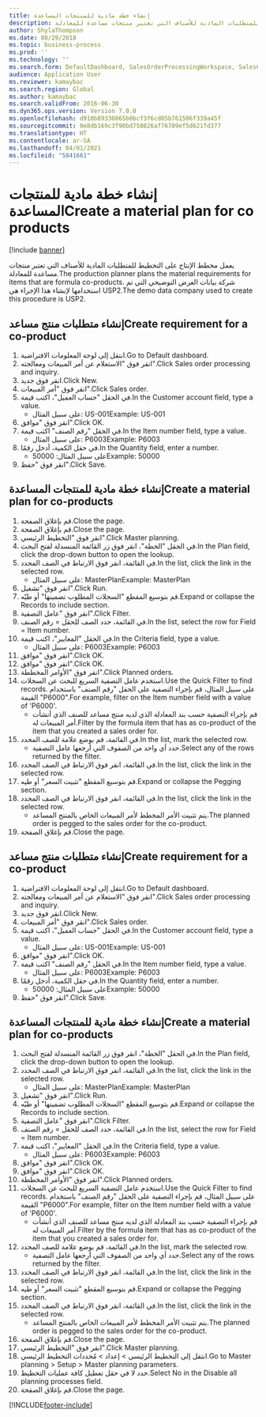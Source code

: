 ```yaml
---
title: إنشاء خطة مادية للمنتجات المساعدة
description: يعمل مخطط الإنتاج على التخطيط للمتطلبات المادية للأصناف التي تعتبر منتجات مساعدة للمعادلة.
author: ShylaThompson
ms.date: 08/29/2018
ms.topic: business-process
ms.prod: ''
ms.technology: ''
ms.search.form: DefaultDashboard, SalesOrderProcessingWorkspace, SalesCreateOrder, SalesTable, ReqCreatePlanWorkspace, ReqTransPlanCard, SysQueryForm, ReqTransPo
audience: Application User
ms.reviewer: kamaybac
ms.search.region: Global
ms.author: kamaybac
ms.search.validFrom: 2016-06-30
ms.dyn365.ops.version: Version 7.0.0
ms.openlocfilehash: d910b89330865b0bcf3f6cd05b761506f339a45f
ms.sourcegitcommit: 0e8db169c3f90bd750826af76709ef5d621fd377
ms.translationtype: HT
ms.contentlocale: ar-SA
ms.lasthandoff: 04/01/2021
ms.locfileid: "5841661"
---
```

# <a name="create-a-material-plan-for-co-products"></a><span data-ttu-id="0bd53-103">إنشاء خطة مادية للمنتجات المساعدة</span><span class="sxs-lookup"><span data-stu-id="0bd53-103">Create a material plan for co products</span></span>

[!include [banner](../../includes/banner.md)]

<span data-ttu-id="0bd53-104">يعمل مخطط الإنتاج على التخطيط للمتطلبات المادية للأصناف التي تعتبر منتجات مساعدة للمعادلة.</span><span class="sxs-lookup"><span data-stu-id="0bd53-104">The production planner plans the material requirements for items that are formula co-products.</span></span> <span data-ttu-id="0bd53-105">شركة بيانات العرض التوضيحي التي تم استخدامها لإنشاء هذا الإجراء هي USP2.</span><span class="sxs-lookup"><span data-stu-id="0bd53-105">The demo data company used to create this procedure is USP2.</span></span>


## <a name="create-requirement-for-a-co-product"></a><span data-ttu-id="0bd53-106">إنشاء متطلبات منتج مساعد</span><span class="sxs-lookup"><span data-stu-id="0bd53-106">Create requirement for a co-product</span></span>
1. <span data-ttu-id="0bd53-107">انتقل إلى لوحة المعلومات الافتراضية.</span><span class="sxs-lookup"><span data-stu-id="0bd53-107">Go to Default dashboard.</span></span>
2. <span data-ttu-id="0bd53-108">انقر فوق "الاستعلام عن أمر المبيعات ومعالجته‬".</span><span class="sxs-lookup"><span data-stu-id="0bd53-108">Click Sales order processing and inquiry.</span></span>
3. <span data-ttu-id="0bd53-109">انقر فوق جديد.</span><span class="sxs-lookup"><span data-stu-id="0bd53-109">Click New.</span></span>
4. <span data-ttu-id="0bd53-110">انقر فوق "أمر المبيعات".</span><span class="sxs-lookup"><span data-stu-id="0bd53-110">Click Sales order.</span></span>
5. <span data-ttu-id="0bd53-111">في الحقل "حساب العميل"، اكتب قيمة.</span><span class="sxs-lookup"><span data-stu-id="0bd53-111">In the Customer account field, type a value.</span></span>
    * <span data-ttu-id="0bd53-112">على سبيل المثال: US-001</span><span class="sxs-lookup"><span data-stu-id="0bd53-112">Example: US-001</span></span>  
6. <span data-ttu-id="0bd53-113">انقر فوق "موافق".</span><span class="sxs-lookup"><span data-stu-id="0bd53-113">Click OK.</span></span>
7. <span data-ttu-id="0bd53-114">في الحقل "رقم الصنف" اكتب قيمة.</span><span class="sxs-lookup"><span data-stu-id="0bd53-114">In the Item number field, type a value.</span></span>
    * <span data-ttu-id="0bd53-115">على سبيل المثال: P6003</span><span class="sxs-lookup"><span data-stu-id="0bd53-115">Example: P6003</span></span>  
8. <span data-ttu-id="0bd53-116">في حقل الكمية، أدخل رقمًا.</span><span class="sxs-lookup"><span data-stu-id="0bd53-116">In the Quantity field, enter a number.</span></span>
    * <span data-ttu-id="0bd53-117">على سبيل المثال: 50000</span><span class="sxs-lookup"><span data-stu-id="0bd53-117">Example: 50000</span></span>  
9. <span data-ttu-id="0bd53-118">انقر فوق "حفظ".</span><span class="sxs-lookup"><span data-stu-id="0bd53-118">Click Save.</span></span>

## <a name="create-a-material-plan-for-co-products"></a><span data-ttu-id="0bd53-119">إنشاء خطة مادية للمنتجات المساعدة</span><span class="sxs-lookup"><span data-stu-id="0bd53-119">Create a material plan for co-products</span></span>
1. <span data-ttu-id="0bd53-120">قم بإغلاق الصفحة.</span><span class="sxs-lookup"><span data-stu-id="0bd53-120">Close the page.</span></span>
2. <span data-ttu-id="0bd53-121">قم بإغلاق الصفحة.</span><span class="sxs-lookup"><span data-stu-id="0bd53-121">Close the page.</span></span>
3. <span data-ttu-id="0bd53-122">انقر فوق "التخطيط الرئيسي‬".</span><span class="sxs-lookup"><span data-stu-id="0bd53-122">Click Master planning.</span></span>
4. <span data-ttu-id="0bd53-123">في الحقل "الخطة"، انقر فوق زر القائمة المنسدلة لفتح البحث.</span><span class="sxs-lookup"><span data-stu-id="0bd53-123">In the Plan field, click the drop-down button to open the lookup.</span></span>
5. <span data-ttu-id="0bd53-124">في القائمة، انقر فوق الارتباط في الصف المحدد.</span><span class="sxs-lookup"><span data-stu-id="0bd53-124">In the list, click the link in the selected row.</span></span>
    * <span data-ttu-id="0bd53-125">على سبيل المثال: MasterPlan</span><span class="sxs-lookup"><span data-stu-id="0bd53-125">Example: MasterPlan</span></span>  
6. <span data-ttu-id="0bd53-126">انقر فوق "تشغيل".</span><span class="sxs-lookup"><span data-stu-id="0bd53-126">Click Run.</span></span>
7. <span data-ttu-id="0bd53-127">قم بتوسيع المقطع "السجلات المطلوب تضمينها‬‬" أو طيّه.</span><span class="sxs-lookup"><span data-stu-id="0bd53-127">Expand or collapse the Records to include section.</span></span>
8. <span data-ttu-id="0bd53-128">انقر فوق "عامل التصفية".</span><span class="sxs-lookup"><span data-stu-id="0bd53-128">Click Filter.</span></span>
9. <span data-ttu-id="0bd53-129">في القائمة، حدد الصف للحقل = رقم الصنف.</span><span class="sxs-lookup"><span data-stu-id="0bd53-129">In the list, select the row for Field = Item number.</span></span>
10. <span data-ttu-id="0bd53-130">في الحقل "المعايير"، اكتب قيمة.</span><span class="sxs-lookup"><span data-stu-id="0bd53-130">In the Criteria field, type a value.</span></span>
    * <span data-ttu-id="0bd53-131">على سبيل المثال: P6003</span><span class="sxs-lookup"><span data-stu-id="0bd53-131">Example: P6003</span></span>  
11. <span data-ttu-id="0bd53-132">انقر فوق "موافق".</span><span class="sxs-lookup"><span data-stu-id="0bd53-132">Click OK.</span></span>
12. <span data-ttu-id="0bd53-133">انقر فوق "موافق".</span><span class="sxs-lookup"><span data-stu-id="0bd53-133">Click OK.</span></span>
13. <span data-ttu-id="0bd53-134">انقر فوق "الأوامر المخططة".</span><span class="sxs-lookup"><span data-stu-id="0bd53-134">Click Planned orders.</span></span>
14. <span data-ttu-id="0bd53-135">استخدم عامل التصفية السريع للبحث عن السجلات.</span><span class="sxs-lookup"><span data-stu-id="0bd53-135">Use the Quick Filter to find records.</span></span> <span data-ttu-id="0bd53-136">على سبيل المثال، قم بإجراء التصفية على الحقل "رقم الصنف" باستخدام القيمة "P6000".</span><span class="sxs-lookup"><span data-stu-id="0bd53-136">For example, filter on the Item number field with a value of 'P6000'.</span></span>
    * <span data-ttu-id="0bd53-137">قم بإجراء التصفية حسب بند المعادلة الذي لديه منتج مساعد للصنف الذي أنشأت أمر المبيعات له.</span><span class="sxs-lookup"><span data-stu-id="0bd53-137">Filter by the formula item that has as co-product of the item that you created a sales order for.</span></span>  
15. <span data-ttu-id="0bd53-138">في القائمة، قم بوضع علامة للصف المحدد.</span><span class="sxs-lookup"><span data-stu-id="0bd53-138">In the list, mark the selected row.</span></span>
    * <span data-ttu-id="0bd53-139">حدد أي واحد من الصفوف التي أرجعها عامل التصفية.</span><span class="sxs-lookup"><span data-stu-id="0bd53-139">Select any of the rows returned by the filter.</span></span>  
16. <span data-ttu-id="0bd53-140">في القائمة، انقر فوق الارتباط في الصف المحدد.</span><span class="sxs-lookup"><span data-stu-id="0bd53-140">In the list, click the link in the selected row.</span></span>
17. <span data-ttu-id="0bd53-141">قم بتوسيع المقطع "تثبيت السعر" أو طيه.</span><span class="sxs-lookup"><span data-stu-id="0bd53-141">Expand or collapse the Pegging section.</span></span>
18. <span data-ttu-id="0bd53-142">في القائمة، انقر فوق الارتباط في الصف المحدد.</span><span class="sxs-lookup"><span data-stu-id="0bd53-142">In the list, click the link in the selected row.</span></span>
    * <span data-ttu-id="0bd53-143">يتم تثبيت الأمر المخطط لأمر المبيعات الخاص بالمنتج المساعد.</span><span class="sxs-lookup"><span data-stu-id="0bd53-143">The planned order is pegged to the sales order for the co-product.</span></span>  
19. <span data-ttu-id="0bd53-144">قم بإغلاق الصفحة.</span><span class="sxs-lookup"><span data-stu-id="0bd53-144">Close the page.</span></span>

## <a name="create-requirement-for-a-co-product"></a><span data-ttu-id="0bd53-145">إنشاء متطلبات منتج مساعد</span><span class="sxs-lookup"><span data-stu-id="0bd53-145">Create requirement for a co-product</span></span>
1. <span data-ttu-id="0bd53-146">انتقل إلى لوحة المعلومات الافتراضية.</span><span class="sxs-lookup"><span data-stu-id="0bd53-146">Go to Default dashboard.</span></span>
2. <span data-ttu-id="0bd53-147">انقر فوق "الاستعلام عن أمر المبيعات ومعالجته‬".</span><span class="sxs-lookup"><span data-stu-id="0bd53-147">Click Sales order processing and inquiry.</span></span>
3. <span data-ttu-id="0bd53-148">انقر فوق جديد.</span><span class="sxs-lookup"><span data-stu-id="0bd53-148">Click New.</span></span>
4. <span data-ttu-id="0bd53-149">انقر فوق "أمر المبيعات".</span><span class="sxs-lookup"><span data-stu-id="0bd53-149">Click Sales order.</span></span>
5. <span data-ttu-id="0bd53-150">في الحقل "حساب العميل"، اكتب قيمة.</span><span class="sxs-lookup"><span data-stu-id="0bd53-150">In the Customer account field, type a value.</span></span>
    * <span data-ttu-id="0bd53-151">على سبيل المثال: US-001</span><span class="sxs-lookup"><span data-stu-id="0bd53-151">Example: US-001</span></span>  
6. <span data-ttu-id="0bd53-152">انقر فوق "موافق".</span><span class="sxs-lookup"><span data-stu-id="0bd53-152">Click OK.</span></span>
7. <span data-ttu-id="0bd53-153">في الحقل "رقم الصنف" اكتب قيمة.</span><span class="sxs-lookup"><span data-stu-id="0bd53-153">In the Item number field, type a value.</span></span>
    * <span data-ttu-id="0bd53-154">على سبيل المثال: P6003</span><span class="sxs-lookup"><span data-stu-id="0bd53-154">Example: P6003</span></span>  
8. <span data-ttu-id="0bd53-155">في حقل الكمية، أدخل رقمًا.</span><span class="sxs-lookup"><span data-stu-id="0bd53-155">In the Quantity field, enter a number.</span></span>
    * <span data-ttu-id="0bd53-156">على سبيل المثال: 50000</span><span class="sxs-lookup"><span data-stu-id="0bd53-156">Example: 50000</span></span>  
9. <span data-ttu-id="0bd53-157">انقر فوق "حفظ".</span><span class="sxs-lookup"><span data-stu-id="0bd53-157">Click Save.</span></span>

## <a name="create-a-material-plan-for-co-products"></a><span data-ttu-id="0bd53-158">إنشاء خطة مادية للمنتجات المساعدة</span><span class="sxs-lookup"><span data-stu-id="0bd53-158">Create a material plan for co-products</span></span>
1. <span data-ttu-id="0bd53-159">في الحقل "الخطة"، انقر فوق زر القائمة المنسدلة لفتح البحث.</span><span class="sxs-lookup"><span data-stu-id="0bd53-159">In the Plan field, click the drop-down button to open the lookup.</span></span>
2. <span data-ttu-id="0bd53-160">في القائمة، انقر فوق الارتباط في الصف المحدد.</span><span class="sxs-lookup"><span data-stu-id="0bd53-160">In the list, click the link in the selected row.</span></span>
    * <span data-ttu-id="0bd53-161">على سبيل المثال: MasterPlan</span><span class="sxs-lookup"><span data-stu-id="0bd53-161">Example: MasterPlan</span></span>  
3. <span data-ttu-id="0bd53-162">انقر فوق "تشغيل".</span><span class="sxs-lookup"><span data-stu-id="0bd53-162">Click Run.</span></span>
4. <span data-ttu-id="0bd53-163">قم بتوسيع المقطع "السجلات المطلوب تضمينها‬‬" أو طيّه.</span><span class="sxs-lookup"><span data-stu-id="0bd53-163">Expand or collapse the Records to include section.</span></span>
5. <span data-ttu-id="0bd53-164">انقر فوق "عامل التصفية".</span><span class="sxs-lookup"><span data-stu-id="0bd53-164">Click Filter.</span></span>
6. <span data-ttu-id="0bd53-165">في القائمة، حدد الصف للحقل = رقم الصنف.</span><span class="sxs-lookup"><span data-stu-id="0bd53-165">In the list, select the row for Field = Item number.</span></span>
7. <span data-ttu-id="0bd53-166">في الحقل "المعايير"، اكتب قيمة.</span><span class="sxs-lookup"><span data-stu-id="0bd53-166">In the Criteria field, type a value.</span></span>
    * <span data-ttu-id="0bd53-167">على سبيل المثال: P6003</span><span class="sxs-lookup"><span data-stu-id="0bd53-167">Example: P6003</span></span>  
8. <span data-ttu-id="0bd53-168">انقر فوق "موافق".</span><span class="sxs-lookup"><span data-stu-id="0bd53-168">Click OK.</span></span>
9. <span data-ttu-id="0bd53-169">انقر فوق "موافق".</span><span class="sxs-lookup"><span data-stu-id="0bd53-169">Click OK.</span></span>
10. <span data-ttu-id="0bd53-170">انقر فوق "الأوامر المخططة".</span><span class="sxs-lookup"><span data-stu-id="0bd53-170">Click Planned orders.</span></span>
11. <span data-ttu-id="0bd53-171">استخدم عامل التصفية السريع للبحث عن السجلات.</span><span class="sxs-lookup"><span data-stu-id="0bd53-171">Use the Quick Filter to find records.</span></span> <span data-ttu-id="0bd53-172">على سبيل المثال، قم بإجراء التصفية على الحقل "رقم الصنف" باستخدام القيمة "P6000".</span><span class="sxs-lookup"><span data-stu-id="0bd53-172">For example, filter on the Item number field with a value of 'P6000'.</span></span>
    * <span data-ttu-id="0bd53-173">قم بإجراء التصفية حسب بند المعادلة الذي لديه منتج مساعد للصنف الذي أنشأت أمر المبيعات له.</span><span class="sxs-lookup"><span data-stu-id="0bd53-173">Filter by the formula item that has as co-product of the item that you created a sales order for.</span></span>  
12. <span data-ttu-id="0bd53-174">في القائمة، قم بوضع علامة للصف المحدد.</span><span class="sxs-lookup"><span data-stu-id="0bd53-174">In the list, mark the selected row.</span></span>
    * <span data-ttu-id="0bd53-175">حدد أي واحد من الصفوف التي أرجعها عامل التصفية.</span><span class="sxs-lookup"><span data-stu-id="0bd53-175">Select any of the rows returned by the filter.</span></span>  
13. <span data-ttu-id="0bd53-176">في القائمة، انقر فوق الارتباط في الصف المحدد.</span><span class="sxs-lookup"><span data-stu-id="0bd53-176">In the list, click the link in the selected row.</span></span>
14. <span data-ttu-id="0bd53-177">قم بتوسيع المقطع "تثبيت السعر" أو طيه.</span><span class="sxs-lookup"><span data-stu-id="0bd53-177">Expand or collapse the Pegging section.</span></span>
15. <span data-ttu-id="0bd53-178">في القائمة، انقر فوق الارتباط في الصف المحدد.</span><span class="sxs-lookup"><span data-stu-id="0bd53-178">In the list, click the link in the selected row.</span></span>
    * <span data-ttu-id="0bd53-179">يتم تثبيت الأمر المخطط لأمر المبيعات الخاص بالمنتج المساعد.</span><span class="sxs-lookup"><span data-stu-id="0bd53-179">The planned order is pegged to the sales order for the co-product.</span></span>  
16. <span data-ttu-id="0bd53-180">قم بإغلاق الصفحة.</span><span class="sxs-lookup"><span data-stu-id="0bd53-180">Close the page.</span></span>
17. <span data-ttu-id="0bd53-181">انقر فوق "التخطيط الرئيسي‬".</span><span class="sxs-lookup"><span data-stu-id="0bd53-181">Click Master planning.</span></span>
18. <span data-ttu-id="0bd53-182">انتقل إلى التخطيط الرئيسي > إعداد > مُحددات التخطيط الرئيسي.</span><span class="sxs-lookup"><span data-stu-id="0bd53-182">Go to Master planning > Setup > Master planning parameters.</span></span>
19. <span data-ttu-id="0bd53-183">حدد لا في حقل تعطيل كافة عمليات التخطيط.</span><span class="sxs-lookup"><span data-stu-id="0bd53-183">Select No in the Disable all planning processes field.</span></span>
20. <span data-ttu-id="0bd53-184">قم بإغلاق الصفحة.</span><span class="sxs-lookup"><span data-stu-id="0bd53-184">Close the page.</span></span>



[!INCLUDE[footer-include](../../../includes/footer-banner.md)]